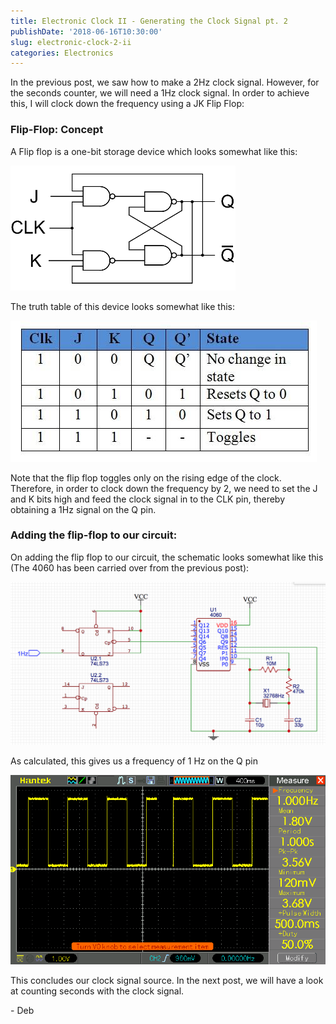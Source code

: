 ```yaml
---
title: Electronic Clock II - Generating the Clock Signal pt. 2
publishDate: '2018-06-16T10:30:00'
slug: electronic-clock-2-ii
categories: Electronics
---
```


In the previous post, we saw how to make a 2Hz clock signal. However, for the seconds counter, we will need a 1Hz clock signal. In order to achieve this, I will clock down the frequency using a JK Flip Flop:

### Flip-Flop: Concept
A Flip flop is a one-bit storage device which looks somewhat like this:

![flip flop](/articles/2018/res/flip_flop.png)

The truth table of this device looks somewhat like this:

![truth table](/articles/2018/res/jk-flip-flop-truth-table.jpg)

Note that the flip flop toggles only on the rising edge of the clock. Therefore, in order to clock down the frequency by 2, we need to set the J and K bits high and feed the clock signal in to the CLK pin, thereby obtaining a 1Hz signal on the Q pin. 

### Adding the flip-flop to our circuit:
On adding the flip flop to our circuit, the schematic looks somewhat like this (The 4060 has been carried over from the previous post):

![1hz schematic](/articles/2018/res/1hz_schematic.png)

As calculated, this gives us a frequency of 1 Hz on the Q pin

![oscilloscope output](/articles/2018/res/pic.png)

This concludes our clock signal source. In the next post, we will have a look at counting seconds with the clock signal. 

\- Deb
